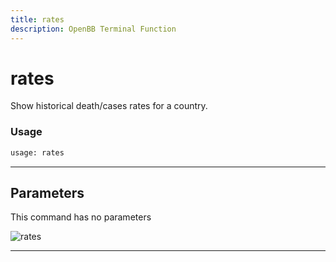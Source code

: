 ```yaml
---
title: rates
description: OpenBB Terminal Function
---
```


# rates

Show historical death/cases rates for a country.

### Usage

```python
usage: rates
```

---

## Parameters

This command has no parameters

![rates](https://user-images.githubusercontent.com/46355364/153898007-a051dc1c-4b03-4c3c-ae72-c61da8f732ff.png)

---

